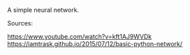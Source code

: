 A simple neural network.

Sources:

https://www.youtube.com/watch?v=kft1AJ9WVDk
https://iamtrask.github.io/2015/07/12/basic-python-network/